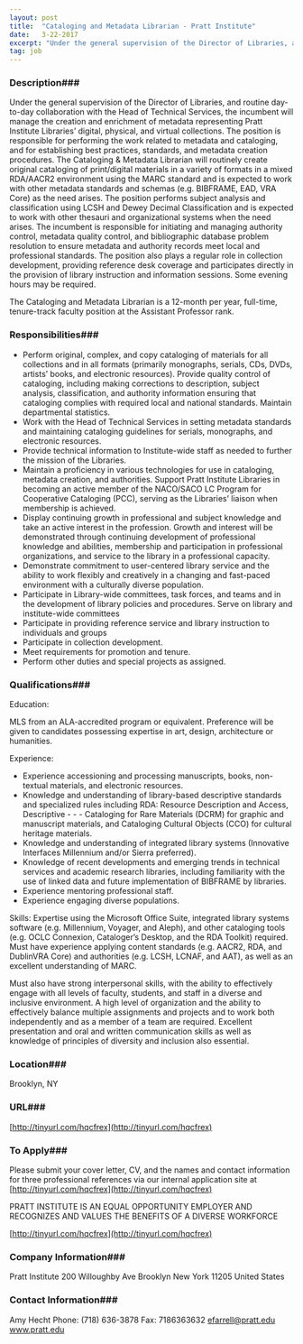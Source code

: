 ```yaml
---
layout: post
title:  "Cataloging and Metadata Librarian - Pratt Institute"
date:   3-22-2017
excerpt: "Under the general supervision of the Director of Libraries, and routine day-to-day collaboration with the Head of Technical Services, the incumbent will manage the creation and enrichment of metadata representing Pratt Institute Libraries’ digital, physical, and virtual collections. The position is responsible for performing the work related to metadata and..."
tag: job
---
```


### Description###

Under the general supervision of the Director of Libraries, and routine day-to-day collaboration with the Head of Technical Services, the incumbent will manage the creation and enrichment of metadata representing Pratt Institute Libraries’ digital, physical, and virtual collections. The position is responsible for performing the work related to metadata and cataloging, and for establishing best practices, standards, and metadata creation procedures.  The Cataloging & Metadata Librarian will routinely create original cataloging of print/digital materials in a variety of formats in a mixed RDA/AACR2 environment using the MARC standard and is expected to work with other metadata standards and schemas (e.g. BIBFRAME, EAD, VRA Core) as the need arises. The position performs subject analysis and classification using LCSH and Dewey Decimal Classification and is expected to work with other thesauri and organizational systems when the need arises. The incumbent is responsible for initiating and managing authority control, metadata quality control, and bibliographic database problem resolution to ensure metadata and authority records meet local and professional standards. The position also plays a regular role in collection development, providing reference desk coverage and participates directly in the provision of library instruction and information sessions. Some evening hours may be required. 

The Cataloging and Metadata Librarian is a 12-month per year, full-time, tenure-track faculty position at the Assistant Professor rank.


### Responsibilities###

- Perform original, complex, and copy cataloging of materials for all collections and in all formats (primarily monographs, serials, CDs, DVDs, artists’ books, and electronic resources). Provide quality control of cataloging, including making corrections to description, subject analysis, classification, and authority information ensuring that cataloging complies with required local and national standards. Maintain departmental statistics.
- Work with the Head of Technical Services in setting metadata standards and maintaining cataloging guidelines for serials, monographs, and electronic resources.
- Provide technical information to Institute-wide staff as needed to further the mission of the Libraries.
- Maintain a proficiency in various technologies for use in cataloging, metadata creation, and authorities. Support Pratt Institute Libraries in becoming an active member of the NACO/SACO LC Program for Cooperative Cataloging (PCC), serving as the Libraries’ liaison when membership is achieved.
- Display continuing growth in professional and subject knowledge and take an active interest in the profession. Growth and interest will be demonstrated through continuing development of professional knowledge and abilities, membership and participation in professional organizations, and service to the library in a professional capacity.
- Demonstrate commitment to user-centered library service and the ability to work flexibly and creatively in a changing and fast-paced environment with a culturally diverse population.
- Participate in Library-wide committees, task forces, and teams and in the development of library policies and procedures.
Serve on library and institute-wide committees
- Participate in providing reference service and library instruction to individuals and groups
- Participate in collection development.
- Meet requirements for promotion and tenure.
- Perform other duties and special projects as assigned.


### Qualifications###

Education:
 
MLS from an ALA-accredited program or equivalent.  Preference will be given to candidates possessing expertise in art, design, architecture or humanities.
 
Experience:
 
- Experience accessioning and processing manuscripts, books, non-textual materials, and electronic resources.
- Knowledge and understanding of library-based descriptive standards and specialized rules including RDA: Resource Description and Access, Descriptive - - - Cataloging for Rare Materials (DCRM) for graphic and manuscript materials, and Cataloging Cultural Objects (CCO) for cultural heritage materials.
- Knowledge and understanding of integrated library systems (Innovative Interfaces Millennium and/or Sierra preferred).
- Knowledge of recent developments and emerging trends in technical services and academic research libraries, including familiarity with the use of linked data and future implementation of BIBFRAME by libraries.
- Experience mentoring professional staff.
- Experience engaging diverse populations.
 
Skills:
Expertise using the Microsoft Office Suite, integrated library systems software (e.g. Millennium, Voyager, and Aleph), and other cataloging tools (e.g. OCLC Connexion, Cataloger’s Desktop, and the RDA Toolkit) required.  Must have experience applying content standards (e.g. AACR2, RDA, and DublinVRA Core) and authorities (e.g. LCSH, LCNAF, and AAT), as well as an excellent understanding of MARC.

Must also have strong interpersonal skills, with the ability to effectively engage with all levels of faculty, students, and staff in a diverse and inclusive environment.  A high level of organization and the ability to effectively balance multiple assignments and projects and to work both independently and as a member of a team are required. Excellent presentation and oral and written communication skills as well as knowledge of principles of diversity and inclusion also essential.   




### Location###

Brooklyn, NY


### URL###

[http://tinyurl.com/hqcfrex](http://tinyurl.com/hqcfrex)

### To Apply###

Please submit your cover letter, CV, and the names and contact information for three professional references via our internal application site at [http://tinyurl.com/hqcfrex](http://tinyurl.com/hqcfrex)
  
PRATT INSTITUTE IS AN EQUAL OPPORTUNITY EMPLOYER AND RECOGNIZES AND VALUES THE BENEFITS OF A DIVERSE WORKFORCE

[http://tinyurl.com/hqcfrex](http://tinyurl.com/hqcfrex)



### Company Information###

Pratt Institute
200 Willoughby Ave
Brooklyn New York 11205
United States


### Contact Information###

Amy Hecht
Phone: (718) 636-3878
Fax: 7186363632
efarrell@pratt.edu
www.pratt.edu


